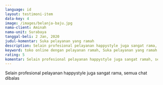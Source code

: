 ```yaml
---
language: id
layout: testimoni-item
data-key: 4
image: /images/belanja-baju.jpg
nama-client: Aminah
nama-unit: Surabaya
tanggal-beli: 2 Jan, 2020
judul-komentar: Suka pelayanan yang ramah 
description: Selain profesional pelayanan happystyle juga sangat rama, semua chat dibalas
keyword: toko online dengan pelayanan ramah, Suka pelayanan yang ramah
rating: 5
komentar: Selain profesional pelayanan happystyle juga sangat ramah, semua chat dibalas
---
```

Selain profesional pelayanan happystyle juga sangat rama, semua chat dibalas